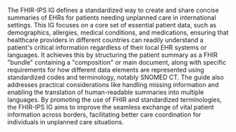 The FHIR-IPS IG defines a standardized way to create and share concise summaries of EHRs for patients needing unplanned care in international settings. This IG focuses on a core set of essential patient data, such as demographics, allergies, medical conditions, and medications, ensuring that healthcare providers in different countries can readily understand a patient's critical information regardless of their local EHR systems or languages. It achieves this by structuring the patient summary as a FHIR "bundle" containing a "composition" or main document, along with specific requirements for how different data elements are represented using standardized codes and terminology, notably SNOMED CT. The guide also addresses practical considerations like handling missing information and enabling the translation of human-readable summaries into multiple languages. By promoting the use of FHIR and standardized terminologies, the FHIR-IPS IG aims to improve the seamless exchange of vital patient information across borders, facilitating better care coordination for individuals in unplanned care situations.

